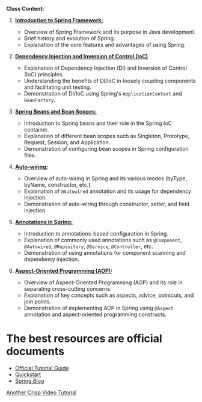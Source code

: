 **Class Content:**

1. [**Introduction to Spring Framework:**](Introduction.md)
   - Overview of Spring Framework and its purpose in Java development.
   - Brief history and evolution of Spring.
   - Explanation of the core features and advantages of using Spring.

2. [**Dependency Injection and Inversion of Control (IoC)**](ioc.md)
   - Explanation of Dependency Injection (DI) and Inversion of Control (IoC) principles.
   - Understanding the benefits of DI/IoC in loosely coupling components and facilitating unit testing.
   - Demonstration of DI/IoC using Spring's `ApplicationContext` and `BeanFactory`.

3. [**Spring Beans and Bean Scopes:**](beansandscope.md)
   - Introduction to Spring beans and their role in the Spring IoC container.
   - Explanation of different bean scopes such as Singleton, Prototype, Request, Session, and Application.
   - Demonstration of configuring bean scopes in Spring configuration files.

4. [**Auto-wiring:**](autowiring.md)
   - Overview of auto-wiring in Spring and its various modes (byType, byName, constructor, etc.).
   - Explanation of `@Autowired` annotation and its usage for dependency injection.
   - Demonstration of auto-wiring through constructor, setter, and field injection.

5. [**Annotations in Spring:**](annotations.md)
   - Introduction to annotations-based configuration in Spring.
   - Explanation of commonly used annotations such as `@Component`, `@Autowired`, `@Repository`, `@Service`, `@Controller`, etc.
   - Demonstration of using annotations for component scanning and dependency injection.

6. [**Aspect-Oriented Programming (AOP):**](aop.md)
   - Overview of Aspect-Oriented Programming (AOP) and its role in separating cross-cutting concerns.
   - Explanation of key concepts such as aspects, advice, pointcuts, and join points.
   - Demonstration of implementing AOP in Spring using `@Aspect` annotation and aspect-oriented programming constructs.

# The best resources are official documents
- [Official Tutorial Guide](https://spring.io/guides)
- [Quickstart](https://spring.io/quickstart)
- [Spring Blog](https://spring.io/blog)

[Another Crisp Video Tutorial](https://www.youtube.com/watch?v=aS9SQITRocc)